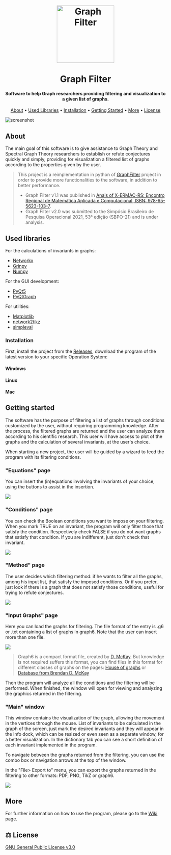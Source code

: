 <h1 align="center">
  <a href="http://sistemas.jf.ifsudestemg.edu.br/graphfilter/home"><img src="/resources/icons/hexagon.png" alt="Graph Filter" width="180"></a>
  <br><br>
  Graph Filter
  <br>
</h1>

<h4 align="center"> Software to help Graph researchers providing filtering and visualization to a given list of graphs.</h4>

<p align="center">
  <a href="#about">About</a> •
  <a href="#used-libraries">Used Libraries</a> •
  <a href="#installation">Installation</a> •
  <a href="#getting-started">Getting Started</a> •
  <a href="#more">More</a> •
  <a href="#license">License</a>
</p>

![screenshot](/resources/gif/main_window.gif)
## About
The main goal of this software is to give assistance to Graph Theory and Spectral Graph Theory researchers to establish or refute conjectures quickly and simply,
providing for visualization a filtered list of graphs according to the properties given by the user. 

> This project is a reimplementation in python of [GraphFilter](https://github.com/GraphFilter/GraphFilter-Deprecated) project in order to provide more functionalities to the software, in addition to better performance.
> * Graph Filter v1.1 was published in [Anais of X-ERMAC-RS: Encontro Regional de Matemática Aplicada e Computacional, ISBN: 978-65-5623-103-7](https://editora.pucrs.br/edipucrs/acessolivre/anais/1501/assets/edicoes/2020/arquivos/105.pdf).
> * Graph Filter v2.0 was submitted to the Simpósio Brasileiro de Pesquisa Operacional 2021, 53ª edição (SBPO-21) and is under analysis.

## Used libraries 
For the calculations of invariants in graphs:
* [Networkx](https://networkx.org/)
* [Grinpy](https://github.com/somacdivad/grinpy)
* [Numpy](https://numpy.org/)

For the GUI development:
* [PyQt5](https://www.riverbankcomputing.com/software/pyqt/) 
* [PyQtGraph](http://www.pyqtgraph.org/)

For utilities:
* [Matplotlib](https://matplotlib.org/)
* [network2tikz](https://github.com/hackl/network2tikz)
* [simpleval](https://github.com/danthedeckie/simpleeval)

### Installation
First, install the project from the [Releases](https://github.com/GraphFilter/GraphFilter/releases), download the program of the latest version to your specific Operation System:

#### Windows
#### Linux
#### Mac

## Getting started
The software has the purpose of filtering a list of graphs through conditions customized by the user, without requiring programming knowledge. After the process, the filtered graphs are returned and the user can analyze them according to his cientific research. This user will have access to plot of the graphs and the calculation of several invariants, at the user's choice.

When starting a new project, the user will be guided by a wizard to feed the program with its filtering conditions.

### "Equations" page
You can insert the (in)equations involving the invariants of your choice, using the buttons to assist in the insertion.

![](/resources/images_readme/equation.PNG)

### "Conditions" page
You can check the Boolean conditions you want to impose on your filtering. When you mark TRUE on an invariant, the program will only filter those that satisfy the condition. Respectively check FALSE if you do not want graphs that satisfy that condition. If you are indifferent, just don't check that invariant.

![](/resources/images_readme/conditions.PNG)

### "Method" page
The user decides which filtering method: if he wants to filter all the graphs, among his input list, that satisfy the imposed conditions. Or if you prefer, just look if there is a graph that does not satisfy those conditions, useful for trying to refute conjectures.

![](/resources/images_readme/method.PNG)

### "Input Graphs" page
Here you can load the graphs for filtering. The file format of the entry is .g6 or .txt containing a list of graphs in graph6. Note that the user can insert more than one file.

![](/resources/images_readme/graph_files.PNG)

> Graph6 is a compact format file, created by [D. McKay](https://users.cecs.anu.edu.au/~bdm/data/formats.txt). But knowledge is not required suffers this format, you can find files in this format for different classes of graphs on the pages: [House of graphs](https://hog.grinvin.org/MetaDirectory.action) or [Database from Brendan D. McKay](http://users.cecs.anu.edu.au/~bdm/data/graphs.html)

Then the program will analyze all the conditions and the filtering will be performed. When finished, the window will open for viewing and analyzing the graphics returned in the filtering.

### "Main" window
This window contains the visualization of the graph, allowing the movement in the vertices through the mouse. List of invariants to be calculated in the graph of the screen, just mark the desired invariants and they will appear in the Info dock, which can be resized or even seen as a separate window, for a better visualization. In the dictionary tab you can see a short definition of each invariant implemented in the program.

To navigate between the graphs returned from the filtering, you can use the combo box or navigation arrows at the top of the window.

In the "File> Export to" menu, you can export the graphs returned in the filtering to other formats: PDF, PNG, TikZ or graph6.

![](/resources/images_readme/main_window.PNG)

## More
For further information on how to use the program, please go to the [Wiki](https://github.com/GraphFilter/GraphFilter/wiki) page.

## ⚖️ License
[GNU General Public License v3.0](https://github.com/GraphFilter/GraphFilter/blob/main/LICENSE)
